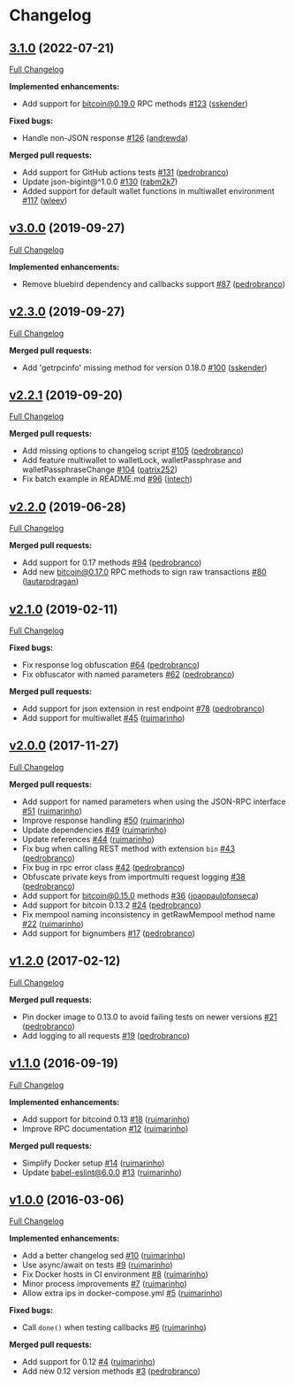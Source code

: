 # Changelog

## [3.1.0](https://github.com/ruimarinho/bitcoin-core/tree/3.1.0) (2022-07-21)

[Full Changelog](https://github.com/ruimarinho/bitcoin-core/compare/v3.0.0...3.1.0)

**Implemented enhancements:**

- Add support for bitcoin@0.19.0 RPC methods [\#123](https://github.com/ruimarinho/bitcoin-core/pull/123) ([sskender](https://github.com/sskender))

**Fixed bugs:**

- Handle non-JSON response [\#126](https://github.com/ruimarinho/bitcoin-core/pull/126) ([andrewda](https://github.com/andrewda))

**Merged pull requests:**

- Add support for GitHub actions tests [\#131](https://github.com/ruimarinho/bitcoin-core/pull/131) ([pedrobranco](https://github.com/pedrobranco))
- Update json-bigint@^1.0.0 [\#130](https://github.com/ruimarinho/bitcoin-core/pull/130) ([rabm2k7](https://github.com/rabm2k7))
- Added support for default wallet functions in multiwallet environment [\#117](https://github.com/ruimarinho/bitcoin-core/pull/117) ([wleev](https://github.com/wleev))

## [v3.0.0](https://github.com/ruimarinho/bitcoin-core/tree/v3.0.0) (2019-09-27)

[Full Changelog](https://github.com/ruimarinho/bitcoin-core/compare/v2.3.0...v3.0.0)

**Implemented enhancements:**

- Remove bluebird dependency and callbacks support [\#87](https://github.com/ruimarinho/bitcoin-core/pull/87) ([pedrobranco](https://github.com/pedrobranco))

## [v2.3.0](https://github.com/ruimarinho/bitcoin-core/tree/v2.3.0) (2019-09-27)

[Full Changelog](https://github.com/ruimarinho/bitcoin-core/compare/v2.2.1...v2.3.0)

**Merged pull requests:**

- Add 'getrpcinfo' missing method for version 0.18.0 [\#100](https://github.com/ruimarinho/bitcoin-core/pull/100) ([sskender](https://github.com/sskender))

## [v2.2.1](https://github.com/ruimarinho/bitcoin-core/tree/v2.2.1) (2019-09-20)

[Full Changelog](https://github.com/ruimarinho/bitcoin-core/compare/v2.2.0...v2.2.1)

**Merged pull requests:**

- Add missing options to changelog script [\#105](https://github.com/ruimarinho/bitcoin-core/pull/105) ([pedrobranco](https://github.com/pedrobranco))
- Add feature multiwallet to walletLock, walletPassphrase and walletPassphraseChange [\#104](https://github.com/ruimarinho/bitcoin-core/pull/104) ([patrix252](https://github.com/patrix252))
- Fix batch example in README.md [\#96](https://github.com/ruimarinho/bitcoin-core/pull/96) ([intech](https://github.com/intech))

## [v2.2.0](https://github.com/ruimarinho/bitcoin-core/tree/v2.2.0) (2019-06-28)

[Full Changelog](https://github.com/ruimarinho/bitcoin-core/compare/v2.1.0...v2.2.0)

**Merged pull requests:**

- Add support for 0.17 methods [\#94](https://github.com/ruimarinho/bitcoin-core/pull/94) ([pedrobranco](https://github.com/pedrobranco))
- Add new bitcoin@0.17.0 RPC methods to sign raw transactions [\#80](https://github.com/ruimarinho/bitcoin-core/pull/80) ([lautarodragan](https://github.com/lautarodragan))

## [v2.1.0](https://github.com/ruimarinho/bitcoin-core/tree/v2.1.0) (2019-02-11)

[Full Changelog](https://github.com/ruimarinho/bitcoin-core/compare/v2.0.0...v2.1.0)

**Fixed bugs:**

- Fix response log obfuscation [\#64](https://github.com/ruimarinho/bitcoin-core/pull/64) ([pedrobranco](https://github.com/pedrobranco))
- Fix obfuscator with named parameters [\#62](https://github.com/ruimarinho/bitcoin-core/pull/62) ([pedrobranco](https://github.com/pedrobranco))

**Merged pull requests:**

- Add support for json extension in rest endpoint [\#78](https://github.com/ruimarinho/bitcoin-core/pull/78) ([pedrobranco](https://github.com/pedrobranco))
- Add support for multiwallet [\#45](https://github.com/ruimarinho/bitcoin-core/pull/45) ([ruimarinho](https://github.com/ruimarinho))

## [v2.0.0](https://github.com/ruimarinho/bitcoin-core/tree/v2.0.0) (2017-11-27)

[Full Changelog](https://github.com/ruimarinho/bitcoin-core/compare/v1.2.0...v2.0.0)

**Merged pull requests:**

- Add support for named parameters when using the JSON-RPC interface [\#51](https://github.com/ruimarinho/bitcoin-core/pull/51) ([ruimarinho](https://github.com/ruimarinho))
- Improve response handling [\#50](https://github.com/ruimarinho/bitcoin-core/pull/50) ([ruimarinho](https://github.com/ruimarinho))
- Update dependencies [\#49](https://github.com/ruimarinho/bitcoin-core/pull/49) ([ruimarinho](https://github.com/ruimarinho))
- Update references [\#44](https://github.com/ruimarinho/bitcoin-core/pull/44) ([ruimarinho](https://github.com/ruimarinho))
- Fix bug when calling REST method with extension `bin` [\#43](https://github.com/ruimarinho/bitcoin-core/pull/43) ([pedrobranco](https://github.com/pedrobranco))
- Fix bug in rpc error class [\#42](https://github.com/ruimarinho/bitcoin-core/pull/42) ([pedrobranco](https://github.com/pedrobranco))
- Obfuscate private keys from importmulti request logging [\#38](https://github.com/ruimarinho/bitcoin-core/pull/38) ([pedrobranco](https://github.com/pedrobranco))
- Add support for bitcoin@0.15.0 methods [\#36](https://github.com/ruimarinho/bitcoin-core/pull/36) ([joaopaulofonseca](https://github.com/joaopaulofonseca))
- Add support for bitcoin 0.13.2 [\#24](https://github.com/ruimarinho/bitcoin-core/pull/24) ([pedrobranco](https://github.com/pedrobranco))
- Fix mempool naming inconsistency in getRawMempool method name [\#22](https://github.com/ruimarinho/bitcoin-core/pull/22) ([ruimarinho](https://github.com/ruimarinho))
- Add support for bignumbers [\#17](https://github.com/ruimarinho/bitcoin-core/pull/17) ([pedrobranco](https://github.com/pedrobranco))

## [v1.2.0](https://github.com/ruimarinho/bitcoin-core/tree/v1.2.0) (2017-02-12)

[Full Changelog](https://github.com/ruimarinho/bitcoin-core/compare/v1.1.0...v1.2.0)

**Merged pull requests:**

- Pin docker image to 0.13.0 to avoid failing tests on newer versions [\#21](https://github.com/ruimarinho/bitcoin-core/pull/21) ([pedrobranco](https://github.com/pedrobranco))
- Add logging to all requests [\#19](https://github.com/ruimarinho/bitcoin-core/pull/19) ([pedrobranco](https://github.com/pedrobranco))

## [v1.1.0](https://github.com/ruimarinho/bitcoin-core/tree/v1.1.0) (2016-09-19)

[Full Changelog](https://github.com/ruimarinho/bitcoin-core/compare/v1.0.0...v1.1.0)

**Implemented enhancements:**

- Add support for bitcoind 0.13 [\#18](https://github.com/ruimarinho/bitcoin-core/pull/18) ([ruimarinho](https://github.com/ruimarinho))
- Improve RPC documentation [\#12](https://github.com/ruimarinho/bitcoin-core/pull/12) ([ruimarinho](https://github.com/ruimarinho))

**Merged pull requests:**

- Simplify Docker setup [\#14](https://github.com/ruimarinho/bitcoin-core/pull/14) ([ruimarinho](https://github.com/ruimarinho))
- Update babel-eslint@6.0.0 [\#13](https://github.com/ruimarinho/bitcoin-core/pull/13) ([ruimarinho](https://github.com/ruimarinho))

## [v1.0.0](https://github.com/ruimarinho/bitcoin-core/tree/v1.0.0) (2016-03-06)

[Full Changelog](https://github.com/ruimarinho/bitcoin-core/compare/bd98d0a89faae6ddafc71cf547f387c9c74490b1...v1.0.0)

**Implemented enhancements:**

- Add a better changelog sed [\#10](https://github.com/ruimarinho/bitcoin-core/pull/10) ([ruimarinho](https://github.com/ruimarinho))
- Use async/await on tests [\#9](https://github.com/ruimarinho/bitcoin-core/pull/9) ([ruimarinho](https://github.com/ruimarinho))
- Fix Docker hosts in CI environment [\#8](https://github.com/ruimarinho/bitcoin-core/pull/8) ([ruimarinho](https://github.com/ruimarinho))
- Minor process improvements [\#7](https://github.com/ruimarinho/bitcoin-core/pull/7) ([ruimarinho](https://github.com/ruimarinho))
- Allow extra ips in docker-compose.yml [\#5](https://github.com/ruimarinho/bitcoin-core/pull/5) ([ruimarinho](https://github.com/ruimarinho))

**Fixed bugs:**

- Call `done()` when testing callbacks [\#6](https://github.com/ruimarinho/bitcoin-core/pull/6) ([ruimarinho](https://github.com/ruimarinho))

**Merged pull requests:**

- Add support for 0.12 [\#4](https://github.com/ruimarinho/bitcoin-core/pull/4) ([ruimarinho](https://github.com/ruimarinho))
- Add new 0.12 version methods [\#3](https://github.com/ruimarinho/bitcoin-core/pull/3) ([pedrobranco](https://github.com/pedrobranco))
